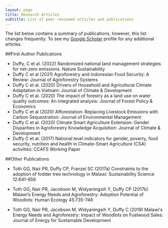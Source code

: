 ```yaml
---
layout: page
title: Research Articles
subtitle: List of peer reviewed articles and publications
---
```


The list below contains a summary of publications, however, this list changes frequently. To see my [Google Scholar](https://scholar.google.com/citations?user=Rqj7SVcAAAAJ&hl=en) profile for any additional articles.

##First Author Publications
- Duffy, C et al. (2022) Randomized national land management strategies for net-zero emissions. Nature Sustainability
- Duffy C et al (2021) Agroforestry and Indonesian Food Security: A Review: Journal of Agroforestry Systems
- Duffy C et al. (2020) Drivers of Household and Agricultural Climate Adaptation in Vietnam: Journal of Climate & Development
- Duffy C et al. (2020) The impact of forestry as a land use on water quality outcomes: An integrated analysis: Journal of Forest Policy & Economics
- Duffy C et al (2020) Afforestation: Replacing Livestock Emissions with Carbon Sequestration: Journal of Environmental Management
- Duffy C et al. (2020) Climate Smart Agriculture Extension: Gender Disparities in Agroforestry Knowledge Acquisition: Journal of Climate & Development
- Duffy C et al. (2017) National level indicators for gender, poverty, food security, nutrition and health in Climate-Smart Agriculture (CSA) activities: CCAFS Working Paper

##Other Publications
- Toth GG, Nair PR, Duffy CP, Franzel SC (2017a) Constraints to the adoption of fodder tree technology in Malawi: Sustainability Science 12:641-656

- Toth GG, Nair PR, Jacobson M, Widyaningsih Y, Duffy CP (2017b) Malawi’s Energy Needs and Agroforestry: Adoption Potential of Woodlots: Human Ecology 45:735-746

- Toth GG, Nair PR, Jacobson M, Widyaningsih Y, Duffy C (2019) Malawi's Energy Needs and Agroforestry: Impact of Woodlots on Fuelwood Sales: Journal of Energy for Sustainable Development

